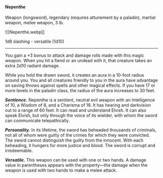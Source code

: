#### Nepenthe

Weapon (longsword), legendary (requires attunement by a paladin), martial weapon, melee weapon, 3 lb.

![[Nepenthe.webp]]

1d8 slashing  - versatile (1d10)

---

You gain a +3 bonus to attack and damage rolls made with this magic weapon. When you hit a fiend or an undead with it, that creature takes an extra 2d10 radiant damage.

While you hold the drawn sword, it creates an aura in a 10-foot radius around you. You and all creatures friendly to you in the aura have advantage on saving throws against spells and other magical effects. If you have 17 or more levels in the paladin class, the radius of the aura increases to 30 feet.

***Sentience.*** Nepenthe is a sentient, neutral evil weapon with an Intelligence of 10, a Wisdom of 8, and a Charisma of 18. It has hearing and darkvision out to a range of 60 feet. It can read and understand Elvish. It can also speak Elvish, but only through the voice of its wielder, with whom the sword can communicate telepathically.

***Personality.*** In its lifetime, the sword has beheaded thousands of criminals, not all of whom were guilty of the crimes for which they were convicted. The sword cannot distinguish the guilty from the innocent. With each beheading, it hungers for more justice and blood. The sword is corrupt and irredeemable.

***Versatile.*** This weapon can be used with one or two hands. A damage value in parentheses appears with the property—the damage when the weapon is used with two hands to make a melee attack.